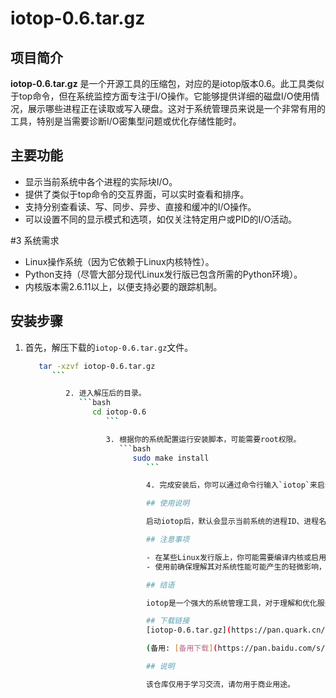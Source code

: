 # iotop-0.6.tar.gz

## 项目简介

**iotop-0.6.tar.gz** 是一个开源工具的压缩包，对应的是iotop版本0.6。此工具类似于top命令，但在系统监控方面专注于I/O操作。它能够提供详细的磁盘I/O使用情况，展示哪些进程正在读取或写入硬盘。这对于系统管理员来说是一个非常有用的工具，特别是当需要诊断I/O密集型问题或优化存储性能时。

## 主要功能

- 显示当前系统中各个进程的实际块I/O。
- 提供了类似于top命令的交互界面，可以实时查看和排序。
- 支持分别查看读、写、同步、异步、直接和缓冲的I/O操作。
- 可以设置不同的显示模式和选项，如仅关注特定用户或PID的I/O活动。

#3 系统需求

- Linux操作系统（因为它依赖于Linux内核特性）。
- Python支持（尽管大部分现代Linux发行版已包含所需的Python环境）。
- 内核版本需2.6.11以上，以便支持必要的跟踪机制。

## 安装步骤

1. 首先，解压下载的`iotop-0.6.tar.gz`文件。
   ```bash
      tar -xzvf iotop-0.6.tar.gz
         ```

            2. 进入解压后的目录。
               ```bash
                  cd iotop-0.6
                     ```

                     3. 根据你的系统配置运行安装脚本，可能需要root权限。
                        ```bash
                           sudo make install
                              ```

                              4. 完成安装后，你可以通过命令行输入`iotop`来启动该工具。

                              ## 使用说明

                              启动iotop后，默认会显示当前系统的进程ID、进程名、用户、I/O读取、I/O写入、I/O发送请求等信息。利用键盘上的上下箭头可以选择不同的视图，`P`键切换优先级排序，`d`键调整延迟时间显示，还有其他更多参数可以通过启动iotop时添加选项来定制显示内容。

                              ## 注意事项

                              - 在某些Linux发行版上，你可能需要编译内核或启用特定模块来允许非特权用户使用iotop。
                              - 使用前确保理解其对系统性能可能产生的轻微影响，尤其是在资源紧张的环境中。

                              ## 结语

                              iotop是一个强大的系统管理工具，对于理解和优化服务器的I/O行为至关重要。通过它，开发者和系统管理员能更精细地控制和分析应用程序的I/O行为，从而提升系统整体性能。

                              ## 下载链接
                              [iotop-0.6.tar.gz](https://pan.quark.cn/s/715ef803a927) 

                              (备用: [备用下载](https://pan.baidu.com/s/17_cY47ZizxbAWrkw4cWlAA?pwd=1234))

                              ## 说明

                              该仓库仅用于学习交流，请勿用于商业用途。
